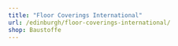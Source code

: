 ```yaml
---
title: "Floor Coverings International"
url: /edinburgh/floor-coverings-international/
shop: Baustoffe
---
```

